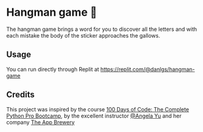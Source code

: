 # Hangman game 👤

The hangman game brings a word for you to discover all the letters and with each mistake the body of the sticker approaches the gallows.

## Usage

You can run directly through Replit at https://replit.com/@danlgs/hangman-game

## Credits
This project was inspired by the course [100 Days of Code: The Complete Python Pro Bootcamp](https://www.udemy.com/course/100-days-of-code/), by the excellent instructor [@Angela Yu](https://github.com/angelabauer) and her company [The App Brewery](https://appbrewery.com/)
